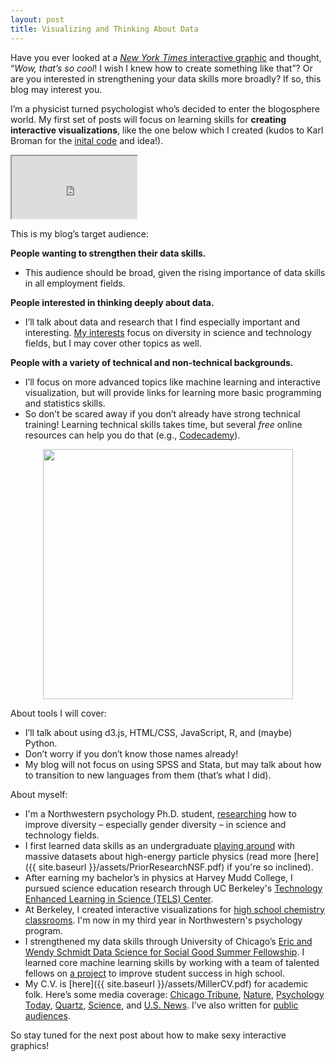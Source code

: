 ```yaml
---
layout: post
title: Visualizing and Thinking About Data
---
```


Have you ever looked at a [_New York Times_ interactive graphic](http://www.nytimes.com/interactive/2012/02/13/us/politics/2013-budget-proposal-graphic.html) and thought, “_Wow, that’s so cool_! I wish I knew how to create something like that”? Or are you interested in strengthening your data skills more broadly? If so, this blog may interest you. 

I’m a physicist turned psychologist who’s decided to enter the blogosphere world. My first set of posts will focus on learning skills for **creating interactive visualizations**, like the one below which I created (kudos to Karl Broman for the [inital code](https://www.biostat.wisc.edu/~kbroman/D3/corr_w_scatter/) and idea!). 

<iframe src="http://d-miller.github.io/assets/corrScatGist/" marginwidth="0" marginheight="0" scrolling="no" width="200" height="100"></iframe>

This is my blog’s target audience: 

**People wanting to strengthen their data skills.**

* This audience should be broad, given the rising importance of data skills in all employment fields.

**People interested in thinking deeply about data.**

* I’ll talk about data and research that I find especially important and interesting. [My interests](https://northwestern.academia.edu/DavidMiller) focus on diversity in science and technology fields, but I may cover other topics as well.

**People with a variety of technical and non-technical backgrounds.**

* I’ll focus on more advanced topics like machine learning and interactive visualization, but will provide links for learning more basic programming and statistics skills. 
* So don’t be scared away if you don’t already have strong technical training! Learning technical skills takes time, but several _free_ online resources can help you do that (e.g., [Codecademy](http://www.codecademy.com/)).

<div align="center"><img src="{{ site.baseurl }}/images/doge-data.jpg" width="400"/></div>

About tools I will cover: 

* I’ll talk about using d3.js, HTML/CSS, JavaScript, R, and (maybe) Python. 
* Don’t worry if you don’t know those names already!
* My blog will not focus on using SPSS and Stata, but may talk about how to transition to new languages from them (that’s what I did). 

About myself:

* I'm a Northwestern psychology Ph.D. student, [researching](https://northwestern.academia.edu/DavidMiller) how to improve diversity – especially gender diversity – in science and technology fields. 
* I first learned data skills as an undergraduate [playing around](https://www.google.com/url?sa=t&rct=j&q=&esrc=s&source=web&cd=4&cad=rja&uact=8&ved=0CCsQFjAD&url=https%3A%2F%2Fwww.phenix.bnl.gov%2FWWW%2FTPCHBD%2FMiller_HBD_Mtg_8-5-08.ppt&ei=3kMLVbG1IoOfgwS4y4LQAQ&usg=AFQjCNE2W8dlSQ8xNwmYU9Z3xAHSQ_vdjw&sig2=SP3Q8EUxRZwGVZxJN8fTJQ) with massive datasets about high-energy particle physics (read more [here]({{ site.baseurl }}/assets/PriorResearchNSF.pdf) if you're so inclined).
* After earning my bachelor’s in physics at Harvey Mudd College, I pursued science education research through UC Berkeley's [Technology Enhanced Learning in Science (TELS) Center](http://telscenter.org/). 
* At Berkeley, I created interactive visualizations for [high school chemistry classrooms](http://wise.berkeley.edu/previewproject.html?projectId=155). I'm now in my third year in Northwestern's psychology program. 
* I strengthened my data skills through University of Chicago’s [Eric and Wendy Schmidt Data Science for Social Good Summer Fellowship](http://dssg.io/). I learned core machine learning skills by working with a team of talented fellows on [a project](http://dssg.io/2014/11/20/mcps-models-struggling-students.html) to improve student success in high school. 
* My C.V. is [here]({{ site.baseurl }}/assets/MillerCV.pdf) for academic folk. Here’s some media coverage: [Chicago Tribune](http://www.chicagotribune.com/bluesky/originals/chi-david-miller-northwestern-women-stem-bsi-20150217-story.html), [Nature](http://www.nature.com/news/us-women-progress-to-phd-at-same-rate-as-men-1.16939), [Psychology Today](https://www.psychologytoday.com/blog/finding-the-next-einstein/201105/is-spatial-intelligence-essential-innovation-and-can-we), [Quartz](http://qz.com/151131/standardized-tests-discriminate-against-the-next-einsteins-and-teslas/), [Science](http://sciencecareers.sciencemag.org/career_magazine/previous_issues/articles/2015_02_24/caredit.a1500052), and [U.S. News](http://www.usnews.com/news/stem-solutions/articles/2015/02/17/report-no-leaky-pipeline-for-women-in-stem). I’ve also written for [public audiences](https://www.insidehighered.com/views/2015/03/03/essay-calls-ending-leaky-pipeline-metaphor-when-discussing-women-science). 

So stay tuned for the next post about how to make sexy interactive graphics!
